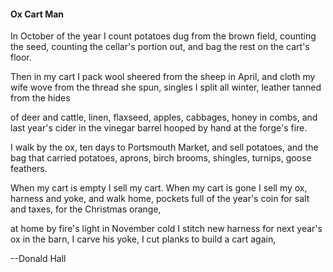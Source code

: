 #### Ox Cart Man

In October of the year
I count potatoes dug from the brown field,
counting the seed, counting
the cellar's portion out,
and bag the rest on the cart's floor.

Then in my cart I pack wool
sheered from the sheep in April, and cloth
my wife wove from the thread she spun,
singles I split all winter,
leather tanned from the hides

of deer and cattle, linen, flaxseed, apples,
cabbages, honey in combs,
and last year's cider
in the vinegar barrel
hooped by hand at the forge's fire.

I walk by the ox, ten days to Portsmouth Market,
and sell potatoes,
and the bag that carried potatoes,
aprons, birch brooms,
shingles, turnips, goose feathers.

When my cart is empty I sell my cart.
When my cart is gone I sell my ox,
harness and yoke,
and walk home, pockets full of the year's coin
for salt and taxes, for the Christmas orange,

at home by fire's light in November cold
I stitch new harness
for next year's ox in the barn,
I carve his yoke, I cut planks
to build a cart again,

--Donald Hall